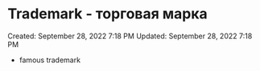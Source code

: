 # Trademark - торговая марка

Created: September 28, 2022 7:18 PM
Updated: September 28, 2022 7:18 PM

- famous trademark